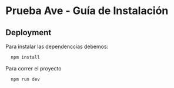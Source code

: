 
# Prueba Ave - Guía de Instalación






## Deployment

Para instalar las dependenccias debemos:

```bash
  npm install
```


Para correr el proyecto

```bash
  npm run dev
```

